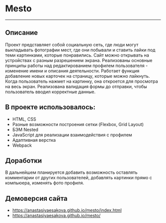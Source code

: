 # Mesto
-----
## Описание
Проект представляет собой социальную сеть, где люди могут выкладывать фотографии мест, где они побывали и ставить лайки под теми картинками, которые понравились. Сайт можно открывать на устройствах с разным разрешением экрана. Реализованы основные принципы работы над редактированием профилем пользователя - изменение имени и описания деятельности. Работает функция добавление новых карточек на страницу, которые можно лайкнуть. Когда пользователь нажмет на картинку, она откроется для просмотра на весь экран. Реализована валидация формы до отправки, чтобы пользователь вводил корректные данные.

## В проекте использовалось:
* HTML, CSS
* Разные возможности построения сетки (Flexbox, Grid Layout)
* БЭМ Nested
* JavaScript для реализации взаимодействия с профилем
* Адаптивная верстка
* Webpack

## Доработки
В дальнейшем планируется добавить возможность оставлять комментарии от других пользователей, добавлять картинки прямо с компьюера, изменять фото профиля.

## Демоверсия сайта
* https://anastasiyaesakova.github.io/mesto/index.html
* https://anastasiyaesakova.github.io/mesto/
